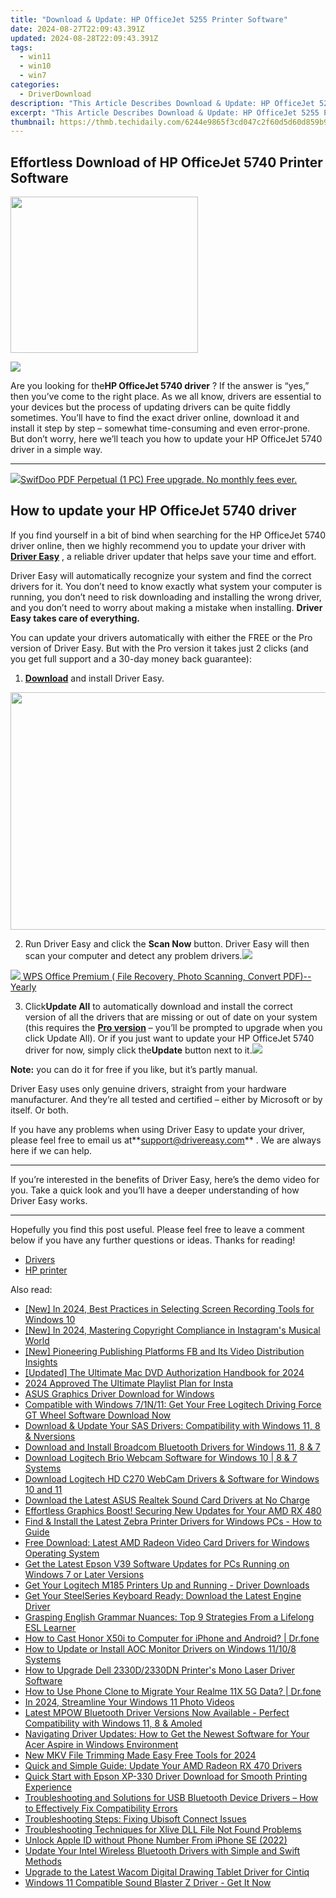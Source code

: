 ```yaml
---
title: "Download & Update: HP OfficeJet 5255 Printer Software"
date: 2024-08-27T22:09:43.391Z
updated: 2024-08-28T22:09:43.391Z
tags:
  - win11
  - win10
  - win7
categories:
  - DriverDownload
description: "This Article Describes Download & Update: HP OfficeJet 5255 Printer Software"
excerpt: "This Article Describes Download & Update: HP OfficeJet 5255 Printer Software"
thumbnail: https://thmb.techidaily.com/6244e9865f3cd047c2f60d5d60d859b9d635a96ea7300f114708b93a9cc09aeb.JPG
---
```


## Effortless Download of HP OfficeJet 5740 Printer Software

<!-- affiliate ads begin -->
<a href="https://printrendy.pxf.io/c/5597632/1453720/17020" target="_top" id="1453720"><img src="//a.impactradius-go.com/display-ad/17020-1453720" border="0" alt="" width="300" height="250"/></a><img height="0" width="0" src="https://imp.pxf.io/i/5597632/1453720/17020" style="position:absolute;visibility:hidden;" border="0" />
<!-- affiliate ads end -->
![](https://images.drivereasy.com/wp-content/uploads/2019/06/image-643.png)

 Are you looking for the**HP OfficeJet 5740 driver** ? If the answer is “yes,” then you’ve come to the right place. As we all know, drivers are essential to your devices but the process of updating drivers can be quite fiddly sometimes. You’ll have to find the exact driver online, download it and install it step by step – somewhat time-consuming and even error-prone. But don’t worry, here we’ll teach you how to update your HP OfficeJet 5740 driver in a simple way.

---

<!-- affiliate ads begin -->
<a href="https://purchase.swifdoo.com/order/checkout.php?PRODS=40002162&QTY=1&AFFILIATE=108875&CART=1"><img src="https://secure.avangate.com/images/merchant/8b932759a5a04ddb34bf79e3f9072e4b/products/1_Product%20box%20white-1024x1024.png" border="0">SwifDoo PDF Perpetual (1 PC) Free upgrade. No monthly fees ever. 
</a>
<!-- affiliate ads end -->
## How to update your HP OfficeJet 5740 driver

 If you find yourself in a bit of bind when searching for the HP OfficeJet 5740 driver online, then we highly recommend you to update your driver with **[Driver Easy](https://tools.techidaily.com/drivereasy/download/)**  , a reliable driver updater that helps save your time and effort.

 Driver Easy will automatically recognize your system and find the correct drivers for it. You don’t need to know exactly what system your computer is running, you don’t need to risk downloading and installing the wrong driver, and you don’t need to worry about making a mistake when installing. **Driver Easy takes care of everything.**

 You can update your drivers automatically with either the FREE or the Pro version of Driver Easy. But with the Pro version it takes just 2 clicks (and you get full support and a 30-day money back guarantee):

1. **[Download](https://tools.techidaily.com/drivereasy/download/)**  and install Driver Easy.
<!-- affiliate ads begin -->
<a href="https://twopages.pxf.io/c/5597632/2016067/18544" target="_top" id="2016067"><img src="//a.impactradius-go.com/display-ad/18544-2016067" border="0" alt="" width="1020" height="380"/></a><img height="0" width="0" src="https://imp.pxf.io/i/5597632/2016067/18544" style="position:absolute;visibility:hidden;" border="0" />
<!-- affiliate ads end -->
2. Run Driver Easy and click the **Scan Now** button. Driver Easy will then scan your computer and detect any problem drivers.![](https://images.drivereasy.com/wp-content/uploads/2019/06/image-439.png)
<!-- affiliate ads begin -->
<a href="https://secure.2checkout.com/order/checkout.php?PRODS=38729081&QTY=1&AFFILIATE=108875&CART=1"><img src="https://website-prod.cache.wpscdn.com/img/wps-spreadsheet-free-excel-editor-online-offline-1x.93e269d.png" border="0">
WPS Office Premium ( File Recovery, Photo Scanning, Convert PDF)--Yearly</a>
<!-- affiliate ads end -->
3. Click**Update All** to automatically download and install the correct version of all the drivers that are missing or out of date on your system (this requires the **[Pro version](https://tools.techidaily.com/drivereasy/download/)**  – you’ll be prompted to upgrade when you click Update All). Or if you just want to update your HP OfficeJet 5740 driver for now, simply click the**Update**  button next to it.![](https://images.drivereasy.com/wp-content/uploads/2019/06/image-642.png)

**Note:** you can do it for free if you like, but it’s partly manual.

 Driver Easy uses only genuine drivers, straight from your hardware manufacturer. And they’re all tested and certified – either by Microsoft or by itself. Or both.

 If you have any problems when using Driver Easy to update your driver, please feel free to email us at**<support@drivereasy.com>** . We are always here if we can help.

---

 If you’re interested in the benefits of Driver Easy, here’s the demo video for you. Take a quick look and you’ll have a deeper understanding of how Driver Easy works.

---

 Hopefully you find this post useful. Please feel free to leave a comment below if you have any further questions or ideas. Thanks for reading!

* [Drivers](https://tools.techidaily.com/drivereasy/download/)
* [HP printer](https://tools.techidaily.com/drivereasy/download/)

<ins class="adsbygoogle"
     style="display:block"
     data-ad-format="autorelaxed"
     data-ad-client="ca-pub-7571918770474297"
     data-ad-slot="1223367746"></ins>



<ins class="adsbygoogle"
     style="display:block"
     data-ad-client="ca-pub-7571918770474297"
     data-ad-slot="8358498916"
     data-ad-format="auto"
     data-full-width-responsive="true"></ins>

<span class="atpl-alsoreadstyle">Also read:</span>
<div><ul>
<li><a href="https://screen-recording.techidaily.com/new-in-2024-best-practices-in-selecting-screen-recording-tools-for-windows-10/"><u>[New] In 2024, Best Practices in Selecting Screen Recording Tools for Windows 10</u></a></li>
<li><a href="https://instagram-videos.techidaily.com/new-in-2024-mastering-copyright-compliance-in-instagrams-musical-world/"><u>[New] In 2024, Mastering Copyright Compliance in Instagram's Musical World</u></a></li>
<li><a href="https://facebook-video-content.techidaily.com/new-pioneering-publishing-platforms-fb-and-its-video-distribution-insights/"><u>[New] Pioneering Publishing Platforms  FB and Its Video Distribution Insights</u></a></li>
<li><a href="https://article-posts.techidaily.com/updated-the-ultimate-mac-dvd-authorization-handbook-for-2024/"><u>[Updated] The Ultimate Mac DVD Authorization Handbook for 2024</u></a></li>
<li><a href="https://instagram-video-files.techidaily.com/2024-approved-the-ultimate-playlist-plan-for-insta/"><u>2024 Approved  The Ultimate Playlist Plan for Insta</u></a></li>
<li><a href="https://driver-download.techidaily.com/asus-graphics-driver-download-for-windows/"><u>ASUS Graphics Driver Download for Windows</u></a></li>
<li><a href="https://driver-download.techidaily.com/1722978863143-compatible-with-windows-71n11-get-your-free-logitech-driving-force-gt-wheel-software-download-now/"><u>Compatible with Windows 7/1N/11: Get Your Free Logitech Driving Force GT Wheel Software Download Now</u></a></li>
<li><a href="https://driver-download.techidaily.com/download-and-update-your-sas-drivers-compatibility-with-windows-11-8-and-nversions/"><u>Download & Update Your SAS Drivers: Compatibility with Windows 11, 8 & Nversions</u></a></li>
<li><a href="https://driver-download.techidaily.com/download-and-install-broadcom-bluetooth-drivers-for-windows-11-8-and-7/"><u>Download and Install Broadcom Bluetooth Drivers for Windows 11, 8 & 7</u></a></li>
<li><a href="https://driver-download.techidaily.com/download-logitech-brio-webcam-software-for-windows-10-8-and-7-systems/"><u>Download Logitech Brio Webcam Software for Windows 10 | 8 & 7 Systems</u></a></li>
<li><a href="https://driver-download.techidaily.com/download-logitech-hd-c270-webcam-drivers-and-software-for-windows-10-and-11/"><u>Download Logitech HD C270 WebCam Drivers & Software for Windows 10 and 11</u></a></li>
<li><a href="https://driver-download.techidaily.com/download-the-latest-asus-realtek-sound-card-drivers-at-no-charge/"><u>Download the Latest ASUS Realtek Sound Card Drivers at No Charge</u></a></li>
<li><a href="https://driver-download.techidaily.com/effortless-graphics-boost-securing-new-updates-for-your-amd-rx-480/"><u>Effortless Graphics Boost! Securing New Updates for Your AMD RX 480</u></a></li>
<li><a href="https://driver-download.techidaily.com/find-and-install-the-latest-zebra-printer-drivers-for-windows-pcs-how-to-guide/"><u>Find & Install the Latest Zebra Printer Drivers for Windows PCs - How to Guide</u></a></li>
<li><a href="https://driver-download.techidaily.com/free-download-latest-amd-radeon-video-card-drivers-for-windows-operating-system/"><u>Free Download: Latest AMD Radeon Video Card Drivers for Windows Operating System</u></a></li>
<li><a href="https://driver-download.techidaily.com/get-the-latest-epson-v39-software-updates-for-pcs-running-on-windows-7-or-later-versions/"><u>Get the Latest Epson V39 Software Updates for PCs Running on Windows 7 or Later Versions</u></a></li>
<li><a href="https://driver-download.techidaily.com/get-your-logitech-m185-printers-up-and-running-driver-downloads/"><u>Get Your Logitech M185 Printers Up and Running - Driver Downloads</u></a></li>
<li><a href="https://driver-download.techidaily.com/get-your-steelseries-keyboard-ready-download-the-latest-engine-driver/"><u>Get Your SteelSeries Keyboard Ready: Download the Latest Engine Driver</u></a></li>
<li><a href="https://mondly-stories.techidaily.com/grasping-english-grammar-nuances-top-9-strategies-from-a-lifelong-esl-learner/"><u>Grasping English Grammar Nuances: Top 9 Strategies From a Lifelong ESL Learner</u></a></li>
<li><a href="https://screen-mirror.techidaily.com/how-to-cast-honor-x50i-to-computer-for-iphone-and-android-drfone-by-drfone-android/"><u>How to Cast Honor X50i to Computer for iPhone and Android? | Dr.fone</u></a></li>
<li><a href="https://driver-download.techidaily.com/how-to-update-or-install-aoc-monitor-drivers-on-windows-11108-systems/"><u>How to Update or Install AOC Monitor Drivers on Windows 11/10/8 Systems</u></a></li>
<li><a href="https://driver-download.techidaily.com/how-to-upgrade-dell-2330d2330dn-printers-mono-laser-driver-software/"><u>How to Upgrade Dell 2330D/2330DN Printer's Mono Laser Driver Software</u></a></li>
<li><a href="https://android-transfer.techidaily.com/how-to-use-phone-clone-to-migrate-your-realme-11x-5g-data-drfone-by-drfone-transfer-from-android-transfer-from-android/"><u>How to Use Phone Clone to Migrate Your Realme 11X 5G Data? | Dr.fone</u></a></li>
<li><a href="https://some-guidance.techidaily.com/in-2024-streamline-your-windows-11-photo-videos/"><u>In 2024, Streamline Your Windows 11 Photo Videos</u></a></li>
<li><a href="https://driver-download.techidaily.com/latest-mpow-bluetooth-driver-versions-now-available-perfect-compatibility-with-windows-11-8-and-amoled/"><u>Latest MPOW Bluetooth Driver Versions Now Available - Perfect Compatibility with Windows 11, 8 & Amoled</u></a></li>
<li><a href="https://driver-download.techidaily.com/navigating-driver-updates-how-to-get-the-newest-software-for-your-acer-aspire-in-windows-environment/"><u>Navigating Driver Updates: How to Get the Newest Software for Your Acer Aspire in Windows Environment</u></a></li>
<li><a href="https://ai-driven-video-production.techidaily.com/new-mkv-file-trimming-made-easy-free-tools-for-2024/"><u>New MKV File Trimming Made Easy Free Tools for 2024</u></a></li>
<li><a href="https://driver-download.techidaily.com/quick-and-simple-guide-update-your-amd-radeon-rx-470-drivers/"><u>Quick and Simple Guide: Update Your AMD Radeon RX 470 Drivers</u></a></li>
<li><a href="https://driver-download.techidaily.com/quick-start-with-epson-xp-330-driver-download-for-smooth-printing-experience/"><u>Quick Start with Epson XP-330 Driver Download for Smooth Printing Experience</u></a></li>
<li><a href="https://driver-download.techidaily.com/troubleshooting-and-solutions-for-usb-bluetooth-device-drivers-how-to-effectively-fix-compatibility-errors/"><u>Troubleshooting and Solutions for USB Bluetooth Device Drivers – How to Effectively Fix Compatibility Errors</u></a></li>
<li><a href="https://win-able.techidaily.com/troubleshooting-steps-fixing-ubisoft-connect-issues/"><u>Troubleshooting Steps: Fixing Ubisoft Connect Issues</u></a></li>
<li><a href="https://technical-tips.techidaily.com/troubleshooting-techniques-for-xlive-dll-file-not-found-problems/"><u>Troubleshooting Techniques for Xlive DLL File Not Found Problems</u></a></li>
<li><a href="https://apple-account.techidaily.com/unlock-apple-id-without-phone-number-from-iphone-se-2022-by-drfone-ios/"><u>Unlock Apple ID without Phone Number From iPhone SE (2022)</u></a></li>
<li><a href="https://driver-download.techidaily.com/update-your-intel-wireless-bluetooth-drivers-with-simple-and-swift-methods/"><u>Update Your Intel Wireless Bluetooth Drivers with Simple and Swift Methods</u></a></li>
<li><a href="https://driver-download.techidaily.com/upgrade-to-the-latest-wacom-digital-drawing-tablet-driver-for-cintiq/"><u>Upgrade to the Latest Wacom Digital Drawing Tablet Driver for Cintiq</u></a></li>
<li><a href="https://driver-download.techidaily.com/windows-11-compatible-sound-blaster-z-driver-get-it-now/"><u>Windows 11 Compatible Sound Blaster Z Driver - Get It Now</u></a></li>
</ul></div>
